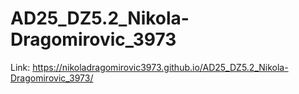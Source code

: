# AD25_DZ5.2_Nikola-Dragomirovic_3973

Link: https://nikoladragomirovic3973.github.io/AD25_DZ5.2_Nikola-Dragomirovic_3973/
